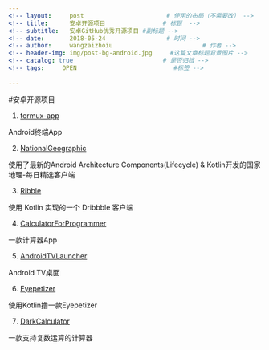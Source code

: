```yaml
---
<!-- layout:     post                       # 使用的布局（不需要改） -->
<!-- title:      安卓开源项目                # 标题  -->
<!-- subtitle:   安卓GitHub优秀开源项目 #副标题 -->
<!-- date:       2018-05-24                 # 时间 -->
<!-- author:     wangzaizhoiu                         # 作者 -->
<!-- header-img: img/post-bg-android.jpg     #这篇文章标题背景图片 -->
<!-- catalog: true                         # 是否归档 -->
<!-- tags:     OPEN                           #标签 -->
   
---
```


#安卓开源项目 

1. [termux-app](https://github.com/termux/termux-app)

Android终端App


2. [NationalGeographic](https://github.com/wheat7/NationalGeographic)

使用了最新的Android Architecture Components(Lifecycle) & Kotlin开发的国家地理-每日精选客户端

3. [Ribble](https://github.com/armcha/Ribble)

使用 Kotlin 实现的一个 Dribbble 客户端

4. [CalculatorForProgrammer](https://github.com/youlingwangzi/CalculatorForProgrammer)

一款计算器App

5. [AndroidTVLauncher](https://github.com/JackyAndroid/AndroidTVLauncher)

Android TV桌面

6. [Eyepetizer](https://github.com/LRH1993/Eyepetizer-in-Kotlin)

使用Kotlin撸一款Eyepetizer

7. [DarkCalculator](https://github.com/HK-SHAO/DarkCalculator)

一款支持复数运算的计算器

